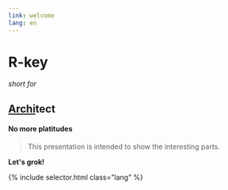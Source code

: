 ```yaml
---
link: welcome
lang: en
---
```


# R-key

*short for*

## <u>Archi</u>tect

#### No more platitudes

> This presentation is intended to show the interesting parts.

**Let's grok!**

{% include selector.html class="lang" %}
